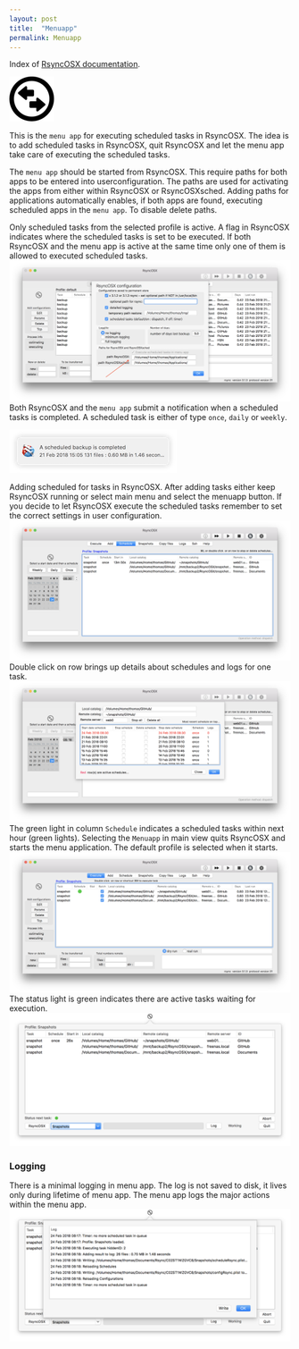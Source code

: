 ```yaml
---
layout: post
title:  "Menuapp"
permalink: Menuapp
---
```

Index of [RsyncOSX documentation](/AboutRsyncOSX).

![](/images/screenshots/master/menuapp/menuapp.png)

This is the `menu app` for executing scheduled tasks in RsyncOSX. The idea is to add scheduled tasks in RsyncOSX, quit RsyncOSX and let the menu app take care of executing the scheduled tasks.

The `menu app` should be started from RsyncOSX. This require paths for both apps to be entered into userconfiguration.  The paths are used for activating the apps from either within RsyncOSX or RsyncOSXsched.
Adding paths for applications automatically enables, if both apps are found, executing scheduled apps in the `menu app`. To disable delete paths.

Only scheduled tasks from the selected profile is active. A flag in RsyncOSX indicates where the scheduled tasks is set to be executed. If both RsyncOSX and the menu app is active at the same time only one of them is allowed to executed scheduled tasks.
![](/images/screenshots/master/menuapp/sched0.png)
Both RsyncOSX and the `menu app` submit a notification when a scheduled tasks is completed. A scheduled task is either of type `once`, `daily` or `weekly`.

![](/images/screenshots/master/menuapp/notifications1.png)

Adding scheduled for tasks in RsyncOSX. After adding tasks either keep RsyncOSX running or select main menu and select the menuapp button. If you decide to let RsyncOSX execute the scheduled tasks remember to set the correct settings in user configuration.
![](/images/screenshots/master/menuapp/sched4.png)
Double click on row brings up details about schedules and logs for one task.
![](/images/screenshots/master/menuapp/sched1.png)
The green light in column `Schedule` indicates a scheduled tasks within next hour (green lights). Selecting the `Menuapp` in main view quits RsyncOSX and starts the menu application. The default profile is selected when it starts.
![](/images/screenshots/master/menuapp/sched2.png)
The status light is green indicates there are active tasks waiting for execution.
![](/images/screenshots/master/menuapp/sched5.png)

### Logging

There is a minimal logging in menu app. The log is not saved to disk, it lives only during lifetime of menu app. The menu app logs the major actions within the menu app.
![](/images/screenshots/master/menuapp/log1.png)
